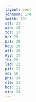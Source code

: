 ```yaml
---
layout: post
johnson: 174
smith: 191
stl: 23
wsh: 20
tor: 17
kc: 25
bal: 28
hou: 26
atl: 20
nyy: 25
tb: 29
lad: 22
pit: 22
sd: 16
phi: 24
cle: 23
bos: 21
min: 24
---
```

